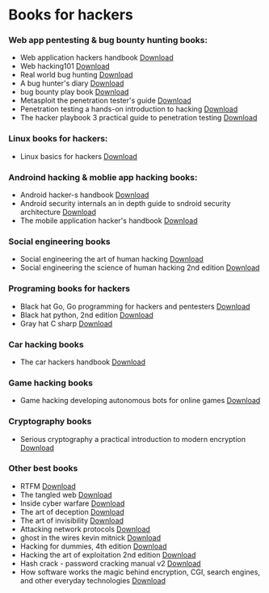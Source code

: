 # Books for hackers

<h3>Web app pentesting & bug bounty hunting books:</h3>

 <ul>
 
  <li>Web application hackers handbook <a href="https://github.com/Aravindhyox01/Books-for-hackers/blob/main/Hacking%20Books/Web%20application%20hackers%20handbook.pdf">Download</a> </li>
  <li>Web hacking101 <a href="">Download</a> </li>
  <li>Real world bug hunting <a href="">Download</a> </li>
  <li>A bug hunter's diary <a href="">Download</a> </li>
  <li>bug bounty play book <a href="">Download</a> </li>
  <li>Metasploit the penetration tester's guide <a href="">Download</a> </li>
  <li>Penetration testing a hands-on introduction to hacking <a href="">Download</a> </li>
  <li>The hacker playbook 3 practical guide to penetration testing <a href="">Download</a> </li>

  
 </ul>
 
 <h3>Linux books for hackers:</h3>
 
 <ul>
 
  <li>Linux basics for hackers <a href="">Download</a> </li>
 
 </ul>
 
 
 <h3>Androind hacking & moblie app hacking books:</h3>
 
 <ul>
 
  <li>Android hacker-s handbook <a href="">Download</a> </li>
  <li>Android security internals an in depth guide to sndroid security architecture  <a href="">Download</a> </li>
  <li>The mobile application hacker's handbook <a href="">Download</a> </li>
  
 
 </ul>
 
 
 <h3>Social engineering books</h3>
 
 <ul>
 
  <li>Social engineering the art of human hacking <a href="">Download</a> </li>
  <li>Social engineering the science of human hacking 2nd edition <a href="">Download</a> </li>
  
 
 </ul>
 
 
 <h3>Programing books for hackers</h3>
 
 <ul>
 
  <li>Black hat Go, Go programming for hackers and pentesters <a href="">Download</a> </li>
  <li>Black hat python, 2nd edition <a href="">Download</a> </li>
  <li>Gray hat C sharp <a href="">Download</a> </li>
 
 </ul>
 
 

 <h3>Car hacking books</h3>
 
 <ul>
  <li>The car hackers handbook <a href="">Download</a> </li>
 </ul>
 
 
 <h3>Game hacking books</h3>
 
 <ul>
 
  <li>Game hacking developing autonomous bots for online games <a href="">Download</a> </li>
  
 </ul>
 
 
 <h3>Cryptography books</h3>
 
 <ul>
 
  <li>Serious cryptography a practical introduction to modern encryption <a href="">Download</a> </li>

 
 </ul>
 
 
 <h3>Other best books  </h3>
 
 <ul>
 
  <li>RTFM <a href="">Download</a> </li>
  <li>The tangled web <a href="">Download</a> </li>
  <li>Inside cyber warfare <a href="">Download</a> </li>
  <li>The art of deception <a href="">Download</a> </li>
  <li>The art of invisibility <a href="">Download</a> </li>
  <li>Attacking network protocols <a href="">Download</a> </li>
  <li>ghost in the wires kevin mitnick <a href="">Download</a> </li>
  <li>Hacking for dummies, 4th edition <a href="">Download</a> </li>
  <li>Hacking the art of exploitation 2nd edition <a href="">Download</a> </li>
  <li>Hash crack - password cracking manual v2 <a href="">Download</a> </li>
  <li>How software works the magic behind encryption, CGI, search engines, and other everyday technologies  <a href="">Download</a> </li>
 
 
 </ul>



 
 
 
 
 
 <!--
  
   <h3>tittle </h3>
 
 <ul>
 
  <li>Book <a href="">Download</a> </li>
  <li>Book <a href="">Download</a> </li>
  <li>Book <a href="">Download</a> </li>
  <li>Book <a href="">Download</a> </li>
  <li>Book <a href="">Download</a> </li>
  <li>Book <a href="">Download</a> </li>
  <li>Book <a href="">Download</a> </li>
  <li>Book <a href="">Download</a> </li>
  <li>Book <a href="">Download</a> </li>
 
 </ul>
  
 -->
 
 

